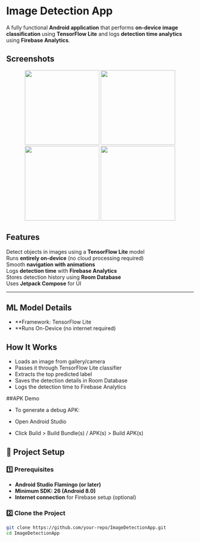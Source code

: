 # Image Detection App

A fully functional **Android application** that performs **on-device image classification** using **TensorFlow Lite** and logs **detection time analytics** using **Firebase Analytics**.

## Screenshots

<p align="center">
  <img src="![WhatsApp Image 2025-02-14 at 3 31 42 PM (1)](https://github.com/user-attachments/assets/cfab519e-87a7-46b9-a7ad-db6d2aa01c1e)
" width="200"/>
  <img src="![WhatsApp Image 2025-02-14 at 3 31 42 PM (2)](https://github.com/user-attachments/assets/d02292f3-8a4c-4e6d-9358-1d153cd2cedc)
" width="200"/>
  <img src="![WhatsApp Image 2025-02-14 at 3 31 42 PM](https://github.com/user-attachments/assets/05f29f20-6e46-40ce-9f83-c776bf0d61dd)
" width="200"/>
  <img src="![WhatsApp Image 2025-02-14 at 3 31 41 PM](https://github.com/user-attachments/assets/478c1f25-6e93-42c1-8063-50c6ac544a07)
" width="200"/>
</p>

## Features

Detect objects in images using a **TensorFlow Lite** model  
Runs **entirely on-device** (no cloud processing required)  
Smooth **navigation with animations**  
Logs **detection time** with **Firebase Analytics**  
Stores detection history using **Room Database**  
Uses **Jetpack Compose** for UI  

---

## ML Model Details
- **Framework: TensorFlow Lite
- **Runs On-Device (no internet required)

## How It Works
- Loads an image from gallery/camera
- Passes it through TensorFlow Lite classifier
- Extracts the top predicted label
- Saves the detection details in Room Database
- Logs the detection time to Firebase Analytics

##APK Demo
- To generate a debug APK:

- Open Android Studio

- Click Build > Build Bundle(s) / APK(s) > Build APK(s)

## 📂 Project Setup

### 1️⃣ Prerequisites

- **Android Studio Flamingo (or later)**
- **Minimum SDK: 26 (Android 8.0)**
- **Internet connection** for Firebase setup (optional)

### 2️⃣ Clone the Project

```sh
git clone https://github.com/your-repo/ImageDetectionApp.git
cd ImageDetectionApp
